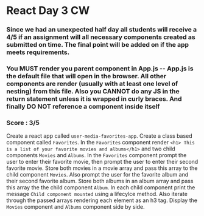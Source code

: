 # React Day 3 CW
### Since we had an unexpected half day all students will receive a 4/5 if an assignment will all necessary components created as submitted on time. The final point will be added on if the app meets requirements. 
### You MUST render you parent component in App.js -- App.js is the default file that will open in the browser. All other components are render (usually with at least one level of nesting) from this file. Also you CANNOT do any JS in the return statement unless it is wrapped in curly braces. And finally DO NOT reference a component inside itself
### Score : 3/5

Create a react app called `user-media-favorites-app`. Create a class based component called `Favorites`. In the `Favorites` component render `<h1> This is a list of your favorite movies and albums</h1>` and two child components `Movies` and `Albums`. In the `Favorites` component prompt the user to enter their favorite movie, then prompt the user to enter their second favorite movie. Store both movies in a movie array and pass this array to the child component  `Movies`. Also prompt the user for the favorite album and their second favorite album. Store both albums in an album array and pass this array the the child component `Album`. In each child component print the message `Child component mounted` using a lifecylce method. Also iterate through the passed arrays rendering each element as an h3 tag. Display the `Movies` component and `Albums` component side by side.